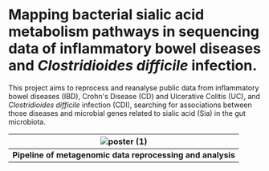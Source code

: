 # Mapping bacterial sialic acid metabolism pathways in sequencing data of inflammatory bowel diseases and _Clostridioides difficile_ infection.
This project aims to reprocess and reanalyse public data from inflammatory bowel diseases (IBD), Crohn's Disease (CD) and Ulcerative Colitis (UC), and _Clostridioides difficile_ infection (CDI), searching for associations between those diseases and microbial genes related to sialic acid (Sia) in the gut microbiota.

| ![poster (1)](https://github.com/user-attachments/assets/b5f0aeff-9e5c-48f0-95af-3de81b5fc2af) |
|:------------------------------------------------------------------------------------------:|
| **Pipeline of metagenomic data reprocessing and analysis**                                    |


